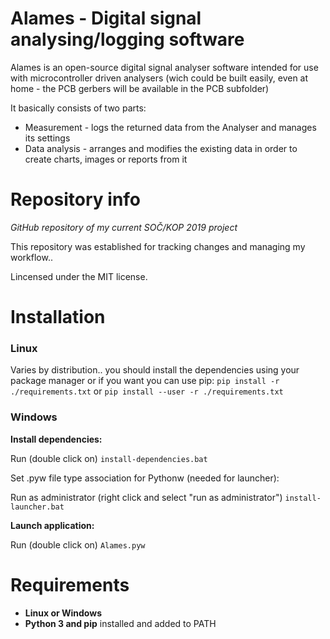 # Alames - Digital signal analysing/logging software
Alames is an open-source digital signal analyser software intended for use with microcontroller driven analysers (wich could be built easily, even at home - the PCB gerbers will be available in the PCB subfolder)

It basically consists of two parts:
 - Measurement - logs the returned data from the Analyser and manages its settings
 - Data analysis - arranges and modifies the existing data in order to create charts, images or reports from it

# Repository info
*GitHub repository of my current SOČ/KOP 2019 project*

This repository was established for tracking changes and managing my workflow..

Lincensed under the MIT license.

# Installation
### Linux

Varies by distribution.. you should install the dependencies using your package manager or if you want you can use pip: `pip install -r ./requirements.txt` or `pip install --user -r ./requirements.txt`

### Windows
**Install dependencies:**

Run (double click on) `install-dependencies.bat`

Set .pyw file type association for Pythonw (needed for launcher):

Run as administrator (right click and select "run as administrator") `install-launcher.bat`

**Launch application:**

Run (double click on) `Alames.pyw`

# Requirements
 - **Linux or Windows**
 - **Python 3 and pip** installed and added to PATH
